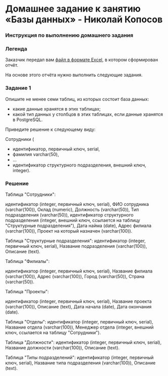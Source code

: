 # Домашнее задание к занятию «Базы данных» - Николай Копосов

### Инструкция по выполнению домашнего задания

### Легенда

Заказчик передал вам [файл в формате Excel](https://github.com/netology-code/sdb-homeworks/blob/main/resources/hw-12-1.xlsx), в котором сформирован отчёт. 

На основе этого отчёта нужно выполнить следующие задания.

### Задание 1

Опишите не менее семи таблиц, из которых состоит база данных:

- какие данные хранятся в этих таблицах;
- какой тип данных у столбцов в этих таблицах, если данные хранятся в PostgreSQL.

Приведите решение к следующему виду:

Сотрудники (

- идентификатор, первичный ключ, serial,
- фамилия varchar(50),
- ...
- идентификатор структурного подразделения, внешний ключ, integer).

### Решение

Таблица "Сотрудники":

идентификатор (integer, первичный ключ, serial),
ФИО сотрудника (varchar(100)),
Оклад (numeric),
Должность (varchar(50)),
Тип подразделения (varchar(50)),
идентификатор структурного подразделения (integer, внешний ключ, ссылается на таблицу "Структурные подразделения"),
Дата найма (date),
Адрес филиала (varchar(100)),
Проект на который назначен (varchar(100)).

Таблица "Структурные подразделения":
идентификатор (integer, первичный ключ, serial),
Название подразделения (varchar(100)),
Описание (text).

Таблица "Филиалы":

идентификатор (integer, первичный ключ, serial),
Название филиала (varchar(100)),
Адрес (varchar(100)),
Город (varchar(50)),
Страна (varchar(50)).

Таблица "Проекты":

идентификатор (integer, первичный ключ, serial),
Название проекта (varchar(100)),
Описание (text),
Дата начала (date),
Дата окончания (date).

Таблица "Отделы":
идентификатор (integer, первичный ключ, serial),
Название отдела (varchar(100)),
Менеджер отдела (integer, внешний ключ, ссылается на таблицу "Сотрудники").

Таблица "Должности":
идентификатор (integer, первичный ключ, serial),
Название должности (varchar(100)),
Описание (text).

Таблица "Типы подразделений":
идентификатор (integer, первичный ключ, serial),
Название типа подразделения (varchar(100)),
Описание (text).